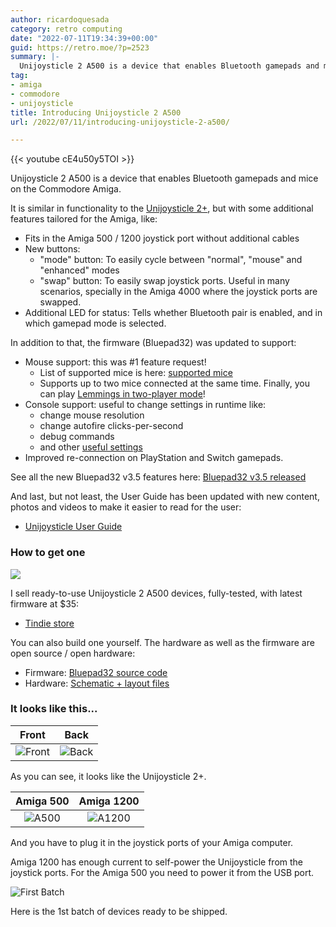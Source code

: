 ```yaml
---
author: ricardoquesada
category: retro computing
date: "2022-07-11T19:34:39+00:00"
guid: https://retro.moe/?p=2523
summary: |-
  Unijoysticle 2 A500 is a device that enables Bluetooth gamepads and mice on the Commodore Amiga.
tag:
- amiga
- commodore
- unijoysticle
title: Introducing Unijoysticle 2 A500
url: /2022/07/11/introducing-unijoysticle-2-a500/

---
```


{{< youtube cE4u50y5TOI >}}

Unijoysticle 2 A500 is a device that enables Bluetooth gamepads and mice on the
Commodore Amiga.

It is similar in functionality to
the [Unijoysticle 2+](/2021/10/20/introducing-unijoysticle-2/), but with some
additional features tailored for the Amiga, like:

- Fits in the Amiga 500 / 1200 joystick port without additional cables
- New buttons:
    - "mode" button: To easily cycle between "normal", "mouse" and "enhanced"
      modes
    - "swap" button: To easily swap joystick ports. Useful in many scenarios,
      specially in the Amiga 4000 where the joystick ports are swapped.
- Additional LED for status: Tells whether Bluetooth pair is enabled, and in
  which gamepad mode is selected.

In addition to that, the firmware (Bluepad32) was updated to support:

- Mouse support: this was #1 feature request!
    - List of supported mice is
      here: [supported mice](https://bluepad32.readthedocs.io/en/latest/supported_mice/)
    - Supports up to two mice connected at the same time. Finally, you can
      play [Lemmings in two-player mode](https://lemmings.fandom.com/wiki/Lemmings_two-player)!
- Console support: useful to change settings in runtime like:
    - change mouse resolution
    - change autofire clicks-per-second
    - debug commands
    - and
      other [useful settings](https://github.com/ricardoquesada/unijoysticle2/blob/main/docs/user_guide.md#console)
- Improved re-connection on PlayStation and Switch gamepads.

See all the new Bluepad32 v3.5 features
here: [Bluepad32 v3.5 released](/2022/07/10/bluepad32-v3-5-released/)

And last, but not least, the User Guide has been updated with new content,
photos and videos to make it easier to read for the user:

- [Unijoysticle User Guide](https://github.com/ricardoquesada/unijoysticle2/blob/main/docs/user_guide.md)

### How to get one

[![](https://d2ss6ovg47m0r5.cloudfront.net/badges/tindie-mediums.png)](https://www.tindie.com/stores/riq)

I sell ready-to-use Unijoysticle 2 A500 devices, fully-tested, with latest
firmware at $35:

- [Tindie store](https://www.tindie.com/stores/riq/)

You can also build one yourself. The hardware as well as the firmware are open
source / open hardware:

- Firmware: [Bluepad32 source code](https://github.com/ricardoquesada/bluepad32)
- Hardware: [Schematic + layout files](https://github.com/ricardoquesada/unijoysticle2)

### It looks like this...

|                                                                                                       Front                                                                                                       |                                                                                                       Back                                                                                                       |
|:-----------------------------------------------------------------------------------------------------------------------------------------------------------------------------------------------------------------:|:----------------------------------------------------------------------------------------------------------------------------------------------------------------------------------------------------------------:|
| ![Front](https://lh3.googleusercontent.com/pw/AM-JKLXEB6NQ-lr54G6cPEVQJ9i1OGR0XWLVYsjCs4Sc_883w-gYvwnUOPlH2wnzM0ibH48Y6QGAAIRO9pnfTxDsdQqY7JHBKzJPzOOY8Cin6t9sSjHvx94k1VZLdTh1Fkknum6nIR0z1pAMz69txQRV7qQksg=-no) | ![Back](https://lh3.googleusercontent.com/pw/AM-JKLW5qsAbY1huArTcbcPwX7efeduG5PPmFWHEZCNhX4Pmys9zGJQNM3-hRsKJ04nVNKdEZfjC53SSJZkn1mfdakUfP9kEAUqNCxaBVMAkz00a1AXELQXTBVJvCtkU6mM0MfkhSGh78bV1LMJbH2d_FuVGzg=-no) |

As you can see, it looks like the Unijoysticle 2+.

|                                                                                                    Amiga 500                                                                                                     |                                                                                                    Amiga 1200                                                                                                     |
|:----------------------------------------------------------------------------------------------------------------------------------------------------------------------------------------------------------------:|:-----------------------------------------------------------------------------------------------------------------------------------------------------------------------------------------------------------------:|
| ![A500](https://lh3.googleusercontent.com/pw/AM-JKLXaYT5cZAJiQ0vVb9GtO63wEuC5N-UF9vsgtEJfOBidy1VxamBHY597--l3HI6kegh_drKgEwTXakEjHsJK8zH0ZuboajCvl15f4JU87sae1BEWXPESud15JRa0XHVJq00S-zsKc6ciBMuGIztlXBE_fw=-no) | ![A1200](https://lh3.googleusercontent.com/pw/AM-JKLUbkGHJ-xKozP9BL9IthjTt2THc8QqGd3XDlp-8j-UEb49C_JapgrnYF1kQbhl5IxGoTx5nuPK7Z9z-u3P6KMY90uR28Y-FxJkDnoNJ4LWVECHsZIu9eYwjhK24rEGQ-vgJxUy5eYlU6LdqQv8irNmyGA=-no) |

And you have to plug it in the joystick ports of your Amiga computer.

Amiga 1200 has enough current to self-power the Unijoysticle from the joystick
ports. For the Amiga 500 you need to power it from the USB port.

![First Batch](https://lh3.googleusercontent.com/pw/AM-JKLWVVNGZSvmWeA5hCmnVXxc9tER8cR5gPGecYqizBzl61UZJxHiahfJOfO9cRfU9Kd-oHPYITwmGhUBPaJqgkGlEPZvSOTWtZTpEye1izDVzmqxNtz61pWZyn9mLEa-RMrcXwbLYXTKjKyYo7se1B0ImEg=-no)

Here is the 1st batch of devices ready to be shipped.
